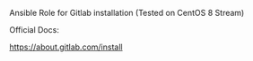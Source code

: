 Ansible Role for Gitlab installation (Tested on CentOS 8 Stream)

Official Docs:

https://about.gitlab.com/install

